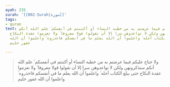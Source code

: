 ```yaml
---
ayah: 235
surah: '[[002-Surah|سورة]]'
tags:
- quran
text: ولا جناح عليكم فيما عرضتم به من خطبة النساء أو أكننتم في أنفسكم ۚ علم الله أنكم
  ستذكرونهن ولكن لا تواعدوهن سرا إلا أن تقولوا قولا معروفا ۚ ولا تعزموا عقدة النكاح
  حتى يبلغ الكتاب أجله ۚ واعلموا أن الله يعلم ما في أنفسكم فاحذروه ۚ واعلموا أن الله
  غفور حليم

---
```

> ولا جناح عليكم فيما عرضتم به من خطبة النساء أو أكننتم في أنفسكم ۚ علم الله أنكم ستذكرونهن ولكن لا تواعدوهن سرا إلا أن تقولوا قولا معروفا ۚ ولا تعزموا عقدة النكاح حتى يبلغ الكتاب أجله ۚ واعلموا أن الله يعلم ما في أنفسكم فاحذروه ۚ واعلموا أن الله غفور حليم
